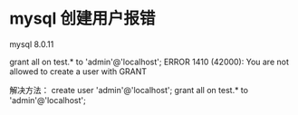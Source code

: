 # mysql 创建用户报错
mysql 8.0.11


grant all on test.* to 'admin'@'localhost';
ERROR 1410 (42000): You are not allowed to create a user with GRANT

解决方法：
create user 'admin'@'localhost';
grant all on test.* to 'admin'@'localhost';

